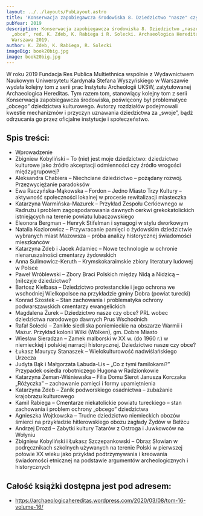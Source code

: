 ```yaml
---
layout: ../../layouts/PubLayout.astro
title: 'Konserwacja zapobiegawcza środowiska 8. Dziedzictwo "nasze" czy "obce" '
pubYear: 2019
description: Konserwacja zapobiegawcza środowiska 8. Dziedzictwo „nasze” czy
  „obce”, red. K. Zdeb, K. Rabiega i R. Solecki. Archaeologica Hereditas 16.
  Warszawa 2019.
author: K. Zdeb, K. Rabiega, R. Solecki
imageBig: book20big.jpg
image: book20big.jpg
---
```

W roku 2019 Fundacja Res Publica Multiethnica wspólnie z Wydawnictwem Naukowym Uniwersytetu Kardynała Stefana Wyszyńskiego w Warszawie wydała kolejny tom z serii prac Instytutu Archeologii UKSW, zatytułowanej Archaeologica Hereditas. Tym razem tom, stanowiący kolejny tom z serii Konserwacja zapobiegawcza środowiska, poświęcony był problematyce „obcego” dziedzictwa kulturowego. Autorzy rozdziałów podejmowali kwestie mechanizmów i przyczyn uznawania dziedzictwa za „swoje”, bądź odrzucania go przez oficjalne instytucje i społeczeństwo. 

## Spis treści:

* Wprowadzenie
* Zbigniew Kobyliński – To (nie) jest moje dziedzictwo: dziedzictwo kulturowe jako źródło akceptacji odmienności czy źródło wrogości międzygrupowej?
* Aleksandra Chabiera – Niechciane dziedzictwo – pożądany rozwój. Przezwyciężanie paradoksów
* Ewa Raczyńska-Mąkowska – Fordon – Jedno Miasto Trzy Kultury – aktywność społeczności lokalnej w procesie rewitalizacji miasteczka
* Katarzyna Warmińska-Mazurek – Przykład Zespołu Cerkiewnego w Radrużu i problem zagospodarowania dawnych cerkwi grekokatolickich istniejących na terenie powiatu lubaczowskiego
* Eleonora Bergman – Henryk Stifelman i synagogi w stylu dworkowym
* Natalia Koziorowicz – Przywracanie pamięci o żydowskim dziedzictwie wybranych miast Mazowsza – próba analizy historycznej świadomości mieszkańców
* Katarzyna Zdeb i Jacek Adamiec – Nowe technologie w ochronie nienaruszalności cmentarzy żydowskich
* Anna Sulimowicz-Keruth – Krymskokaraimskie zbiory literatury ludowej w Polsce
* Paweł Wróblewski – Zbory Braci Polskich między Nidą a Nidzicą – (ni)czyje dziedzictwo?
* Bartosz Kiełbasa – Dziedzictwo protestanckie i jego ochrona we wschodniej Wielkopolsce na przykładzie gminy Dobra (powiat turecki)
* Konrad Szostek – Stan zachowania i problematyka ochrony podwarszawskich cmentarzy ewangelickich
* Magdalena Żurek – Dziedzictwo nasze czy obce? PRL wobec dziedzictwa narodowego dawnych Prus Wschodnich
* Rafał Solecki – Zanikłe siedliska poniemieckie na obszarze Warmii i Mazur. Przykład kolonii Wilki (Wölken), gm. Dobre Miasto
* Wiesław Sieradzan – Zamek malborski w XX w. (do 1960 r.)  w niemieckiej i polskiej narracji historycznej. Dziedzictwo nasze czy obce?
* Łukasz Maurycy Stanaszek – Wielokulturowość nadwiślańskiego Urzecza
* Judyta Bąk i Małgorzata Labuda-Lis – „Co z tymi familokami?” Przypadek osiedla robotniczego Hugona w Radzionkowie
* Katarzyna Zeman-Wiśniewska – Filia Domu Sierot Janusza Korczaka „Różyczka” – zachowanie pamięci i formy upamiętnienia
* Katarzyna Zdeb – Zanik podworskiego osadnictwa – zubażanie krajobrazu kulturowego
* Kamil Rabiega – Cmentarze niekatolickie powiatu tureckiego – stan zachowania i problem ochrony „obcego” dziedzictwa
* Agnieszka Wojtkowska – Trudne dziedzictwo niemieckich obozów śmierci na przykładzie hitlerowskiego obozu zagłady Żydów w Bełżcu
* Andrzej Drozd – Zabytki kultury Tatarów z Ostroga i Juwkowców na Wołyniu
* Zbigniew Kobyliński i Łukasz Szczepankowski  – Obraz Słowian w podręcznikach szkolnych używanych na terenie Polski w pierwszej połowie XX wieku jako przykład podtrzymywania i kreowania świadomości etnicznej na podstawie argumentów archeologicznych i historycznych

## Całość książki dostępna jest pod adresem: 

* <https://archaeologicahereditas.wordpress.com/2020/03/08/tom-16-volume-16/>